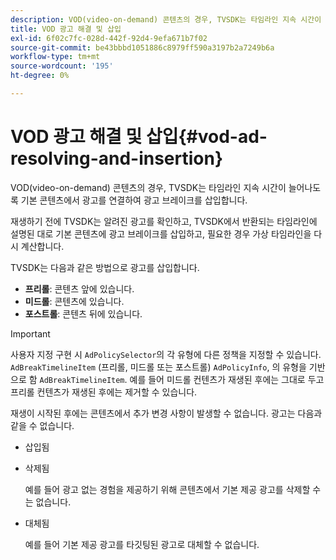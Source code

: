 ```yaml
---
description: VOD(video-on-demand) 콘텐츠의 경우, TVSDK는 타임라인 지속 시간이 늘어나도록 기본 콘텐츠에서 광고를 연결하여 광고 브레이크를 삽입합니다.
title: VOD 광고 해결 및 삽입
exl-id: 6f02c7fc-028d-442f-92d4-9efa671b7f02
source-git-commit: be43bbbd1051886c8979ff590a3197b2a7249b6a
workflow-type: tm+mt
source-wordcount: '195'
ht-degree: 0%

---
```


# VOD 광고 해결 및 삽입{#vod-ad-resolving-and-insertion}

VOD(video-on-demand) 콘텐츠의 경우, TVSDK는 타임라인 지속 시간이 늘어나도록 기본 콘텐츠에서 광고를 연결하여 광고 브레이크를 삽입합니다.

재생하기 전에 TVSDK는 알려진 광고를 확인하고, TVSDK에서 반환되는 타임라인에 설명된 대로 기본 콘텐츠에 광고 브레이크를 삽입하고, 필요한 경우 가상 타임라인을 다시 계산합니다.

TVSDK는 다음과 같은 방법으로 광고를 삽입합니다.

* **프리롤**: 콘텐츠 앞에 있습니다.
* **미드롤**: 콘텐츠에 있습니다.
* **포스트롤**: 콘텐츠 뒤에 있습니다.

>[!IMPORTANT]
>
>사용자 지정 구현 시 `AdPolicySelector`의 각 유형에 다른 정책을 지정할 수 있습니다. `AdBreakTimelineItem` (프리롤, 미드롤 또는 포스트롤) `AdPolicyInfo`, 의 유형을 기반으로 함 `AdBreakTimelineItem`. 예를 들어 미드롤 컨텐츠가 재생된 후에는 그대로 두고 프리롤 컨텐츠가 재생된 후에는 제거할 수 있습니다.

재생이 시작된 후에는 콘텐츠에서 추가 변경 사항이 발생할 수 없습니다. 광고는 다음과 같을 수 없습니다.

* 삽입됨
* 삭제됨

   예를 들어 광고 없는 경험을 제공하기 위해 콘텐츠에서 기본 제공 광고를 삭제할 수는 없습니다.
* 대체됨

   예를 들어 기본 제공 광고를 타깃팅된 광고로 대체할 수 없습니다.
